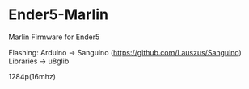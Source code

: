# Ender5-Marlin
Marlin Firmware for Ender5

Flashing:
Arduino -> Sanguino (https://github.com/Lauszus/Sanguino)
Libraries -> u8glib

1284p(16mhz)


